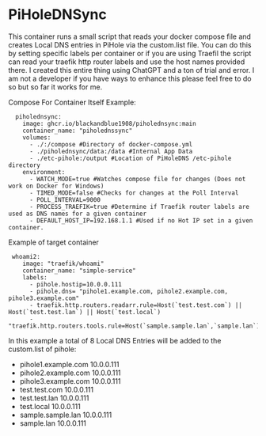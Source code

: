 # PiHoleDNSync

This container runs a small script that reads your docker compose file and creates Local DNS entries in PiHole via the custom.list file. You can do this by setting specific labels per container or if you are using Traefil the script can read your traefik http router labels and use the host names provided there. I created this entire thing using ChatGPT and a ton of trial and error. I am not a developer if you have ways to enhance this please feel free to do so but so far it works for me.



Compose For Container Itself Example:

```
  piholednsync:
    image: ghcr.io/blackandblue1908/piholednsync:main
    container_name: "piholednssync"
    volumes:
      - ./:/compose #Directory of docker-compose.yml
      - ./piholednsync/data:/data #Internal App Data
      - ./etc-pihole:/output #Location of PiHoleDNS /etc-pihole directory
    environment:
      - WATCH_MODE=true #Watches compose file for changes (Does not work on Docker for Windows)
      - TIMED_MODE=false #Checks for changes at the Poll Interval
      - POLL_INTERVAL=9000
      - PROCESS_TRAEFIK=true #Determine if Traefik router labels are used as DNS names for a given container
      - DEFAULT_HOST_IP=192.168.1.1 #Used if no Hot IP set in a given container.
```

Example of target container
```
 whoami2:
    image: "traefik/whoami"
    container_name: "simple-service"
    labels:
      - pihole.hostip=10.0.0.111
      - pihole.dns= "pihole1.example.com, pihole2.example.com, pihole3.example.com"
      - traefik.http.routers.readarr.rule=Host(`test.test.com`) || Host(`test.test.lan`) || Host(`test.local`)
      - "traefik.http.routers.tools.rule=Host(`sample.sample.lan`,`sample.lan`)"

```
In this example a total of 8 Local DNS Entries will be added to the custom.list of pihole:
- pihole1.example.com 10.0.0.111
- pihole2.example.com 10.0.0.111
- pihole3.example.com 10.0.0.111
- test.test.com 10.0.0.111
- test.test.lan 10.0.0.111
- test.local 10.0.0.111
- sample.sample.lan 10.0.0.111
- sample.lan 10.0.0.111
